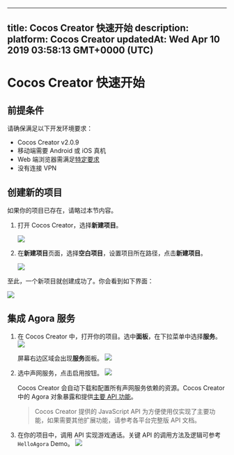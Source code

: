 
---
title: Cocos Creator 快速开始
description: 
platform: Cocos Creator
updatedAt: Wed Apr 10 2019 03:58:13 GMT+0000 (UTC)
---
# Cocos Creator 快速开始
## 前提条件

请确保满足以下开发环境要求：

- Cocos Creator v2.0.9 
- 移动端需要 Android 或 iOS 真机
- Web 端浏览器需满足[特定要求](https://docs.agora.io/cn/Audio%20Broadcast/web_prepare?platform=Web)
- 没有连接 VPN

## 创建新的项目

如果你的项目已存在，请略过本节内容。

1. 打开 Cocos Creator，选择**新建项目**。

	 ![](https://web-cdn.agora.io/docs-files/1551852700055)

2. 在**新建项目**页面，选择**空白项目**，设置项目所在路径，点击**新建项目**。

	 ![](https://web-cdn.agora.io/docs-files/1551852902872)

至此，一个新项目就创建成功了。你会看到如下界面：

![](https://web-cdn.agora.io/docs-files/1551852922649)

## 集成 Agora 服务

1. 在 Cocos Creator 中，打开你的项目。选中**面板**，在下拉菜单中选择**服务**。
   ![](https://web-cdn.agora.io/docs-files/1552018474387)

   屏幕右边区域会出现**服务**面板。
   ![](https://web-cdn.agora.io/docs-files/1553165103714)
   

2. 选中声网服务，点击启用按钮。
   ![](https://web-cdn.agora.io/docs-files/1553165116354)
   
   Cocos Creator 会自动下载和配置所有声网服务依赖的资源。Cocos Creator 中的 Agora 对象暴露和提供[主要 API 功能](../../cn/Interactive%20Gaming/game_coco.md)。
	 > Cocos Creator 提供的 JavaScript API 为方便使用仅实现了主要功能，如果需要其他扩展功能，请参考各平台完整版 API 文档。

3. 在你的项目中，调用 API 实现游戏通话。关键 API 的调用方法及逻辑可参考 `HelloAgora` Demo。
![](https://web-cdn.agora.io/docs-files/1551929077432)
